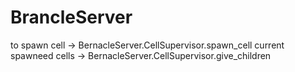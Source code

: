 # BrancleServer

to spawn cell -> BernacleServer.CellSupervisor.spawn_cell 
current spawneed cells -> BernacleServer.CellSupervisor.give_children